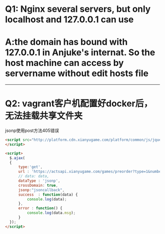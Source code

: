 # Q1: Nginx several servers, but only localhost and 127.0.0.1 can use

# A:the domain has bound with 127.0.0.1 in Anjuke's internat. So the host machine can access by servername without edit hosts file

--------------------------------------------------------------------------------

# Q2: vagrant客户机配置好docker后，无法挂载共享文件夹

jsonp使用post方法405错误

```html
<script src="http://platform.cdn.xianyugame.com/platform/common/js/jquery-1.11.0.min.js">
</script>

<script>
  $.ajax(
  {
      type:'get',
      url : 'https://actsapi.xianyugame.com/games/preorder?type=1&number=18817263572',
      // data: data,
      dataType : 'jsonp',
      crossDomain: true,
      jsonp:"jsoncallback",
      success  : function(data) {
          console.log(data);
      },
      error : function() {
          console.log(data.msg);
      }
  });
</script>
```
